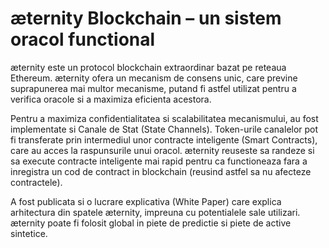 # æternity Blockchain – un sistem oracol functional

æternity este un protocol blockchain extraordinar bazat pe reteaua Ethereum. æternity ofera un mecanism de consens unic, care previne suprapunerea mai multor mecanisme, putand fi astfel utilizat pentru a verifica oracole si a maximiza eficienta acestora.

Pentru a maximiza confidentialitatea si scalabilitatea mecanismului, au fost implementate si Canale de Stat (State Channels). Token-urile canalelor pot fi transferate prin intermediul unor contracte inteligente (Smart Contracts), care au acces la raspunsurile unui oracol. æternity reuseste sa randeze si sa execute contracte inteligente mai rapid pentru ca functioneaza fara a inregistra un cod de contract in blockchain (reusind astfel sa nu afecteze contractele).

A fost publicata si o lucrare explicativa (White Paper) care explica arhitectura din spatele æternity, impreuna cu potentialele sale utilizari. æternity poate fi folosit global in piete de predictie si piete de active sintetice.